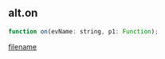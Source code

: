 ## alt.on

```js
function on(evName: string, p1: Function);
```

[filename](method_on_m.md ':include')